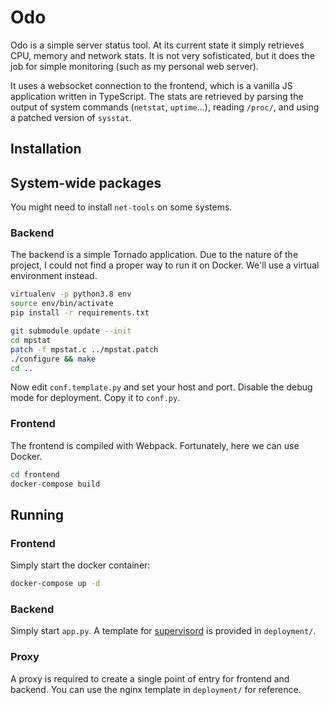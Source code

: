 # Odo

Odo is a simple server status tool. At its current state it simply retrieves CPU, memory and network stats. It is not very sofisticated, but it does the job for simple monitoring (such as my personal web server).

It uses a websocket connection to the frontend, which is a vanilla JS application written in TypeScript. The stats are retrieved by parsing the output of system commands (`netstat`, `uptime`...), reading `/proc/`, and using a patched version of `sysstat`.

## Installation

## System-wide packages

You might need to install `net-tools` on some systems.

### Backend

The backend is a simple Tornado application. Due to the nature of the project, I could not find a proper way to run it on Docker. We'll use a virtual environment instead.

```bash
virtualenv -p python3.8 env
source env/bin/activate
pip install -r requirements.txt

git submodule update --init
cd mpstat
patch -f mpstat.c ../mpstat.patch
./configure && make
cd ..
```

Now edit `conf.template.py` and set your host and port. Disable the debug mode for deployment. Copy it to `conf.py`.

### Frontend

The frontend is compiled with Webpack. Fortunately, here we can use Docker.

```bash
cd frontend
docker-compose build
```

## Running

### Frontend

Simply start the docker container:

```bash
docker-compose up -d
```

### Backend

Simply start `app.py`. A template for [supervisord](http://supervisord.org/) is provided in `deployment/`.

### Proxy

A proxy is required to create a single point of entry for frontend and backend. You can use the nginx template in `deployment/` for reference.
